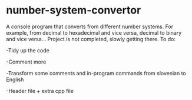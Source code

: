 # number-system-convertor
A console program that converts from different number systems. For example, from decimal to hexadecimal and vice versa, decimal to binary and vice versa... Project is not completed, slowly getting there.
To do:


-Tidy up the code

-Comment more

-Transform some comments and in-program commands from slovenian to English

-Header file + extra cpp file


